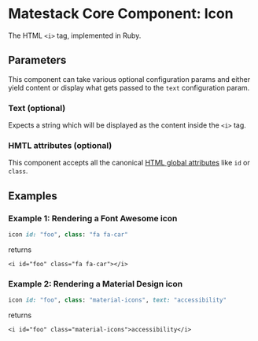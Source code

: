 # Matestack Core Component: Icon

The HTML `<i>` tag, implemented in Ruby.

## Parameters

This component can take various optional configuration params and either yield content or display what gets passed to the `text` configuration param.

### Text \(optional\)

Expects a string which will be displayed as the content inside the `<i>` tag.

### HMTL attributes \(optional\)

This component accepts all the canonical [HTML global attributes](https://www.w3schools.com/tags/ref_standardattributes.asp) like `id` or `class`.

## Examples

### Example 1: Rendering a Font Awesome icon

```ruby
icon id: "foo", class: "fa fa-car"
```

returns

```markup
<i id="foo" class="fa fa-car"></i>
```

### Example 2: Rendering a Material Design icon

```ruby
icon id: "foo", class: "material-icons", text: "accessibility"
```

returns

```markup
<i id="foo" class="material-icons">accessibility</i>
```

